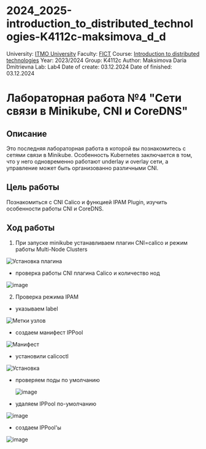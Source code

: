 # 2024_2025-introduction_to_distributed_technologies-K4112c-maksimova_d_d
University: [ITMO University](https://itmo.ru/ru/)
Faculty: [FICT](https://fict.itmo.ru)
Course: [Introduction to distributed technologies](https://github.com/itmo-ict-faculty/introduction-to-distributed-technologies)
Year: 2023/2024
Group: K4112c
Author: Maksimova Daria Dmitrievna
Lab: Lab4
Date of create: 03.12.2024
Date of finished: 03.12.2024


# Лабораторная работа №4 "Сети связи в Minikube, CNI и CoreDNS"
## Описание
Это последняя лабораторная работа в которой вы познакомитесь с сетями связи в Minikube. Особенность Kubernetes заключается в том, что у него одновременно работают underlay и overlay сети, а управление может быть организованно различными CNI.

## Цель работы
Познакомиться с CNI Calico и функцией IPAM Plugin, изучить особенности работы CNI и CoreDNS.

## Ход работы
1. При запуске minikube устанавливаем плагин CNI=calico и режим работы Multi-Node Clusters

![Установка плагина](https://github.com/user-attachments/assets/cf1b91c8-bd50-4265-bc8c-5fea16e9f552)

- проверка работы CNI плагина Calico и количество нод

![![image](https://github.com/user-attachments/assets/1ce2a9f8-c4fc-4530-9981-16ba9431ef01)
](https://github.com/user-attachments/assets/a25861a7-53c1-4be1-8615-c0a17679a8af)


2. Проверка режима IPAM 
- указываем label

![Метки узлов](https://github.com/user-attachments/assets/c72b1b48-b52f-4345-afac-f1c043917a8f)

- создаем манифест IPPool 

![Манифест](https://github.com/user-attachments/assets/29c68aa5-2782-4b56-a54d-a2b602bcd8a8)

- установили calicoctl

![Установка](https://github.com/user-attachments/assets/da0047f6-af25-4e77-8a70-1a809378193c)

- проверяем поды по умолчанию

  ![image](https://github.com/user-attachments/assets/d7433078-46f5-4a71-acdc-9332ac9d8ca9)

- удаляем IPPool по-умолчанию

![image](https://github.com/user-attachments/assets/08ce8249-9048-485f-804f-ec09f22bcb85)


- создаем IPPool'ы

![image](https://github.com/user-attachments/assets/2798da8c-d86c-4b9c-9ac0-053c20e65356)

  
